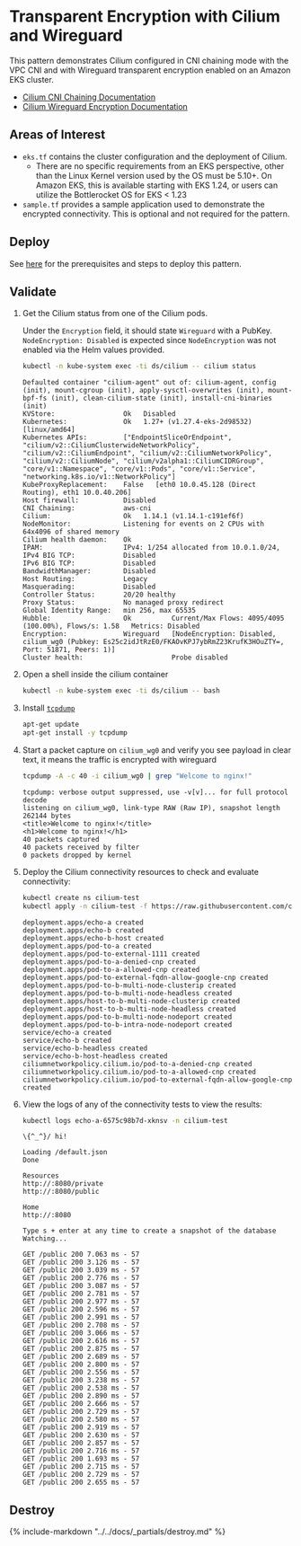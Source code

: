 # Transparent Encryption with Cilium and Wireguard

This pattern demonstrates Cilium configured in CNI chaining mode with the VPC CNI and with Wireguard transparent encryption enabled on an Amazon EKS cluster.

- [Cilium CNI Chaining Documentation](https://docs.cilium.io/en/stable/installation/cni-chaining-aws-cni/)
- [Cilium Wireguard Encryption Documentation](https://docs.cilium.io/en/stable/security/network/encryption-wireguard/)

## Areas of Interest

- `eks.tf` contains the cluster configuration and the deployment of Cilium.
    - There are no specific requirements from an EKS perspective, other than the Linux Kernel version used by the OS must be 5.10+.
        On Amazon EKS, this is available starting with EKS 1.24, or users can utilize the Bottlerocket OS for EKS < 1.23
- `sample.tf` provides a sample application used to demonstrate the encrypted connectivity. This is optional and not required for the pattern.

## Deploy

See [here](https://aws-ia.github.io/terraform-aws-eks-blueprints/getting-started/#prerequisites) for the prerequisites and steps to deploy this pattern.

## Validate

1. Get the Cilium status from one of the Cilium pods.

    Under the `Encryption` field, it should state `Wireguard` with a PubKey.
    `NodeEncryption: Disabled` is expected since `NodeEncryption` was not enabled
    via the Helm values provided.

    ```sh
    kubectl -n kube-system exec -ti ds/cilium -- cilium status
    ```

    ```text
    Defaulted container "cilium-agent" out of: cilium-agent, config (init), mount-cgroup (init), apply-sysctl-overwrites (init), mount-bpf-fs (init), clean-cilium-state (init), install-cni-binaries (init)
    KVStore:                 Ok   Disabled
    Kubernetes:              Ok   1.27+ (v1.27.4-eks-2d98532) [linux/amd64]
    Kubernetes APIs:         ["EndpointSliceOrEndpoint", "cilium/v2::CiliumClusterwideNetworkPolicy", "cilium/v2::CiliumEndpoint", "cilium/v2::CiliumNetworkPolicy", "cilium/v2::CiliumNode", "cilium/v2alpha1::CiliumCIDRGroup", "core/v1::Namespace", "core/v1::Pods", "core/v1::Service", "networking.k8s.io/v1::NetworkPolicy"]
    KubeProxyReplacement:    False   [eth0 10.0.45.128 (Direct Routing), eth1 10.0.40.206]
    Host firewall:           Disabled
    CNI Chaining:            aws-cni
    Cilium:                  Ok   1.14.1 (v1.14.1-c191ef6f)
    NodeMonitor:             Listening for events on 2 CPUs with 64x4096 of shared memory
    Cilium health daemon:    Ok
    IPAM:                    IPv4: 1/254 allocated from 10.0.1.0/24,
    IPv4 BIG TCP:            Disabled
    IPv6 BIG TCP:            Disabled
    BandwidthManager:        Disabled
    Host Routing:            Legacy
    Masquerading:            Disabled
    Controller Status:       20/20 healthy
    Proxy Status:            No managed proxy redirect
    Global Identity Range:   min 256, max 65535
    Hubble:                  Ok          Current/Max Flows: 4095/4095 (100.00%), Flows/s: 1.58   Metrics: Disabled
    Encryption:              Wireguard   [NodeEncryption: Disabled, cilium_wg0 (Pubkey: Es25c2idJtRzE0/FKAOvKPJ7ybRmZ23KrufK3HOuZTY=, Port: 51871, Peers: 1)]
    Cluster health:                      Probe disabled
    ```

2. Open a shell inside the cilium container

    ```sh
    kubectl -n kube-system exec -ti ds/cilium -- bash
    ```

3. Install [`tcpdump`](https://www.tcpdump.org/)

    ```sh
    apt-get update
    apt-get install -y tcpdump
    ```

4. Start a packet capture on `cilium_wg0` and verify you see payload in clear text, it means the traffic is encrypted with wireguard

    ```sh
    tcpdump -A -c 40 -i cilium_wg0 | grep "Welcome to nginx!"
    ```

    ```text
    tcpdump: verbose output suppressed, use -v[v]... for full protocol decode
    listening on cilium_wg0, link-type RAW (Raw IP), snapshot length 262144 bytes
    <title>Welcome to nginx!</title>
    <h1>Welcome to nginx!</h1>
    40 packets captured
    40 packets received by filter
    0 packets dropped by kernel
    ```

5. Deploy the Cilium connectivity resources to check and evaluate connectivity:

    ```sh
    kubectl create ns cilium-test
    kubectl apply -n cilium-test -f https://raw.githubusercontent.com/cilium/cilium/v1.14.1/examples/kubernetes/connectivity-check/connectivity-check.yaml
    ```

    ```text
    deployment.apps/echo-a created
    deployment.apps/echo-b created
    deployment.apps/echo-b-host created
    deployment.apps/pod-to-a created
    deployment.apps/pod-to-external-1111 created
    deployment.apps/pod-to-a-denied-cnp created
    deployment.apps/pod-to-a-allowed-cnp created
    deployment.apps/pod-to-external-fqdn-allow-google-cnp created
    deployment.apps/pod-to-b-multi-node-clusterip created
    deployment.apps/pod-to-b-multi-node-headless created
    deployment.apps/host-to-b-multi-node-clusterip created
    deployment.apps/host-to-b-multi-node-headless created
    deployment.apps/pod-to-b-multi-node-nodeport created
    deployment.apps/pod-to-b-intra-node-nodeport created
    service/echo-a created
    service/echo-b created
    service/echo-b-headless created
    service/echo-b-host-headless created
    ciliumnetworkpolicy.cilium.io/pod-to-a-denied-cnp created
    ciliumnetworkpolicy.cilium.io/pod-to-a-allowed-cnp created
    ciliumnetworkpolicy.cilium.io/pod-to-external-fqdn-allow-google-cnp created
    ```

6. View the logs of any of the connectivity tests to view the results:

    ```sh
    kubectl logs echo-a-6575c98b7d-xknsv -n cilium-test
    ```

    ```text
    \{^_^}/ hi!

    Loading /default.json
    Done

    Resources
    http://:8080/private
    http://:8080/public

    Home
    http://:8080

    Type s + enter at any time to create a snapshot of the database
    Watching...

    GET /public 200 7.063 ms - 57
    GET /public 200 3.126 ms - 57
    GET /public 200 3.039 ms - 57
    GET /public 200 2.776 ms - 57
    GET /public 200 3.087 ms - 57
    GET /public 200 2.781 ms - 57
    GET /public 200 2.977 ms - 57
    GET /public 200 2.596 ms - 57
    GET /public 200 2.991 ms - 57
    GET /public 200 2.708 ms - 57
    GET /public 200 3.066 ms - 57
    GET /public 200 2.616 ms - 57
    GET /public 200 2.875 ms - 57
    GET /public 200 2.689 ms - 57
    GET /public 200 2.800 ms - 57
    GET /public 200 2.556 ms - 57
    GET /public 200 3.238 ms - 57
    GET /public 200 2.538 ms - 57
    GET /public 200 2.890 ms - 57
    GET /public 200 2.666 ms - 57
    GET /public 200 2.729 ms - 57
    GET /public 200 2.580 ms - 57
    GET /public 200 2.919 ms - 57
    GET /public 200 2.630 ms - 57
    GET /public 200 2.857 ms - 57
    GET /public 200 2.716 ms - 57
    GET /public 200 1.693 ms - 57
    GET /public 200 2.715 ms - 57
    GET /public 200 2.729 ms - 57
    GET /public 200 2.655 ms - 57
    ```

## Destroy

{%
   include-markdown "../../docs/_partials/destroy.md"
%}
